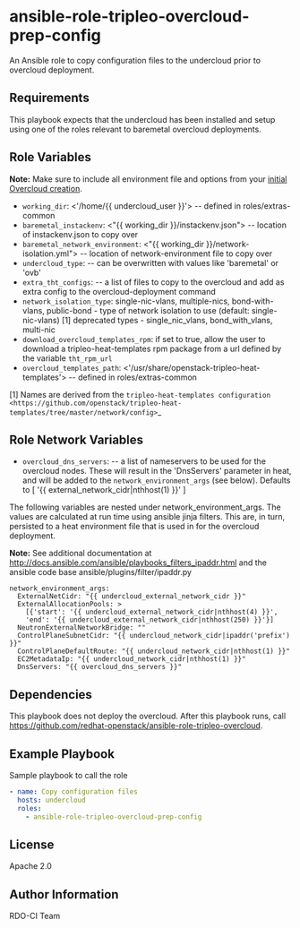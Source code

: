ansible-role-tripleo-overcloud-prep-config
==========================================

An Ansible role to copy configuration files to the undercloud prior to
overcloud deployment.

Requirements
------------

This  playbook expects that the undercloud has been installed and setup using
one of the roles relevant to baremetal overcloud deployments.

Role Variables
--------------

**Note:** Make sure to include all environment file and options from your
[initial Overcloud creation](https://access.redhat.com/documentation/en-US/Red_Hat_Enterprise_Linux_OpenStack_Platform/7/html/Director_Installation_and_Usage/sect-Scaling_the_Overcloud.html).

- `working_dir`: <'/home/{{ undercloud_user }}'> -- defined in roles/extras-common
- `baremetal_instackenv`: <"{{ working_dir }}/instackenv.json"> -- location of
  instackenv.json to copy over
- `baremetal_network_environment`: <"{{ working_dir }}/network-isolation.yml">
  -- location of network-environment file to copy over
- `undercloud_type`: <virtual> -- can be overwritten with values like
  'baremetal' or 'ovb'
- `extra_tht_configs`: -- a list of files to copy to the overcloud and add as
  extra config to the overcloud-deployment command
- `network_isolation_type`: single-nic-vlans, multiple-nics, bond-with-vlans, public-bond -
  type of network isolation to use (default: single-nic-vlans) [1]
  deprecated types - single_nic_vlans, bond_with_vlans, multi-nic
- `download_overcloud_templates_rpm`: if set to true, allow the user to
  download a tripleo-heat-templates rpm package from a url defined by the
  variable `tht_rpm_url`
- `overcloud_templates_path`: <'/usr/share/openstack-tripleo-heat-templates'> --
  defined in roles/extras-common

[1] Names are derived from the `tripleo-heat-templates configuration <https://github.com/openstack/tripleo-heat-templates/tree/master/network/config>`_

Role Network Variables
----------------------
- `overcloud_dns_servers`: -- a list of nameservers to be used for the
  overcloud nodes. These will result in the 'DnsServers' parameter in heat, and
  will be added to the `network_environment_args` (see below). Defaults to
  [ '{{ external_network_cidr|nthhost(1) }}' ]

The following variables are nested under network_environment_args.  The values
are calculated at run time using ansible jinja filters. This are, in turn,
persisted to a heat environment file that is used in for the overcloud
deployment.

**Note:** See additional documentation at http://docs.ansible.com/ansible/playbooks_filters_ipaddr.html and
the ansible code base ansible/plugins/filter/ipaddr.py

```
network_environment_args:
  ExternalNetCidr: "{{ undercloud_external_network_cidr }}"
  ExternalAllocationPools: >
    [{'start': '{{ undercloud_external_network_cidr|nthhost(4) }}',
    'end': '{{ undercloud_external_network_cidr|nthhost(250) }}'}]
  NeutronExternalNetworkBridge: ""
  ControlPlaneSubnetCidr: "{{ undercloud_network_cidr|ipaddr('prefix') }}"
  ControlPlaneDefaultRoute: "{{ undercloud_network_cidr|nthhost(1) }}"
  EC2MetadataIp: "{{ undercloud_network_cidr|nthhost(1) }}"
  DnsServers: "{{ overcloud_dns_servers }}"

```

Dependencies
------------

This playbook does not deploy the overcloud. After this playbook runs, call
https://github.com/redhat-openstack/ansible-role-tripleo-overcloud.

Example Playbook
----------------

Sample playbook to call the role

```yaml
- name: Copy configuration files
  hosts: undercloud
  roles:
    - ansible-role-tripleo-overcloud-prep-config
```

License
-------

Apache 2.0

Author Information
------------------

RDO-CI Team
